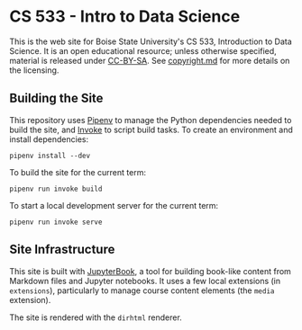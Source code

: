 # CS 533 - Intro to Data Science

This is the web site for Boise State University's CS 533, Introduction to Data Science.
It is an open educational resource; unless otherwise specified, material is released under
[CC-BY-SA][].  See [copyright.md](copyright.md) for more details on the licensing.

[CC-BY-SA]: http://creativecommons.org/licenses/by-sa/4.0/

## Building the Site

This repository uses [Pipenv][] to manage the Python dependencies needed to build the site, and
[Invoke][] to script build tasks.  To create an environment and install dependencies:

    pipenv install --dev

To build the site for the current term:

    pipenv run invoke build

To start a local development server for the current term:

    pipenv run invoke serve

[Pipenv]: https://pipenv.pypa.io/en/latest/
[Invoke]: http://www.pyinvoke.org/

## Site Infrastructure

[JupyterBook]: https://jupyterbook.org/intro.html

This site is built with [JupyterBook][], a tool for building book-like content from Markdown files
and Jupyter notebooks.  It uses a few local extensions (in `extensions`), particularly to manage
course content elements (the `media` extension).

The site is rendered with the `dirhtml` renderer.
